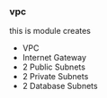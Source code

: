 ### vpc

this is module creates 
* VPC
* Internet Gateway
* 2 Public Subnets 
* 2 Private Subnets
* 2 Database Subnets 

